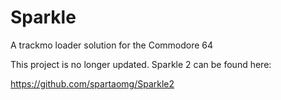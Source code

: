 # Sparkle
A trackmo loader solution for the Commodore 64


This project is no longer updated. Sparkle 2 can be found here:

https://github.com/spartaomg/Sparkle2

